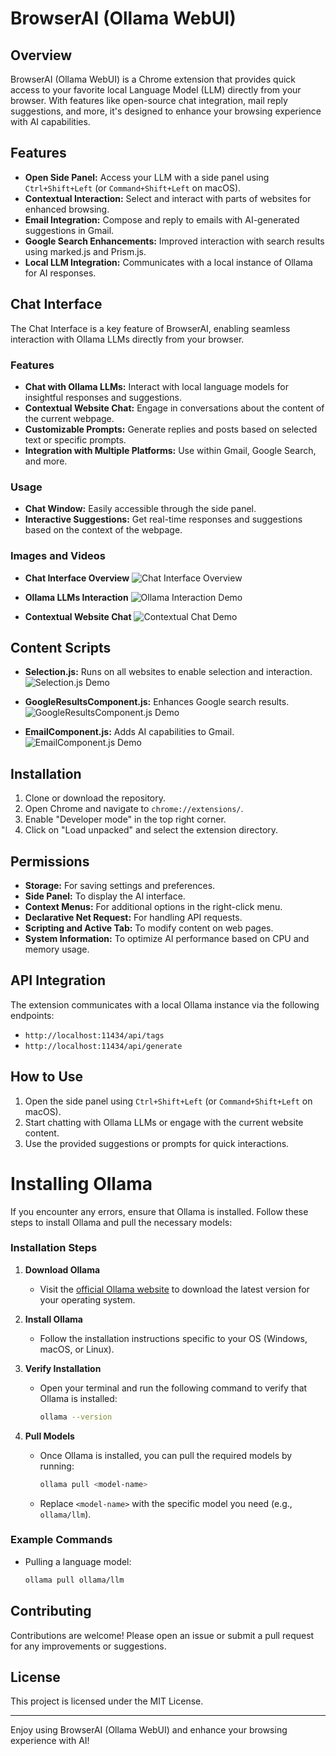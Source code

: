 # BrowserAI (Ollama WebUI)

## Overview
BrowserAI (Ollama WebUI) is a Chrome extension that provides quick access to your favorite local Language Model (LLM) directly from your browser. With features like open-source chat integration, mail reply suggestions, and more, it's designed to enhance your browsing experience with AI capabilities.

## Features
- **Open Side Panel:** Access your LLM with a side panel using `Ctrl+Shift+Left` (or `Command+Shift+Left` on macOS).
- **Contextual Interaction:** Select and interact with parts of websites for enhanced browsing.
- **Email Integration:** Compose and reply to emails with AI-generated suggestions in Gmail.
- **Google Search Enhancements:** Improved interaction with search results using marked.js and Prism.js.
- **Local LLM Integration:** Communicates with a local instance of Ollama for AI responses.

## Chat Interface
The Chat Interface is a key feature of BrowserAI, enabling seamless interaction with Ollama LLMs directly from your browser.

### Features
- **Chat with Ollama LLMs:** Interact with local language models for insightful responses and suggestions.
- **Contextual Website Chat:** Engage in conversations about the content of the current webpage.
- **Customizable Prompts:** Generate replies and posts based on selected text or specific prompts.
- **Integration with Multiple Platforms:** Use within Gmail, Google Search, and more.

### Usage
- **Chat Window:** Easily accessible through the side panel.
- **Interactive Suggestions:** Get real-time responses and suggestions based on the context of the webpage.

### Images and Videos
- **Chat Interface Overview**
  ![Chat Interface Overview](https://dummyurl.com/chat-interface-overview.png)

- **Ollama LLMs Interaction**
  ![Ollama Interaction Demo](https://dummyurl.com/ollama-interaction-demo.gif)

- **Contextual Website Chat**
  ![Contextual Chat Demo](https://dummyurl.com/contextual-chat-demo.gif)

## Content Scripts
- **Selection.js:** Runs on all websites to enable selection and interaction.
  ![Selection.js Demo](https://dummyurl.com/selection-demo.gif)

- **GoogleResultsComponent.js:** Enhances Google search results.
  ![GoogleResultsComponent.js Demo](https://dummyurl.com/google-results-demo.gif)

- **EmailComponent.js:** Adds AI capabilities to Gmail.
  ![EmailComponent.js Demo](https://dummyurl.com/email-component-demo.gif)

## Installation
1. Clone or download the repository.
2. Open Chrome and navigate to `chrome://extensions/`.
3. Enable "Developer mode" in the top right corner.
4. Click on "Load unpacked" and select the extension directory.

## Permissions
- **Storage:** For saving settings and preferences.
- **Side Panel:** To display the AI interface.
- **Context Menus:** For additional options in the right-click menu.
- **Declarative Net Request:** For handling API requests.
- **Scripting and Active Tab:** To modify content on web pages.
- **System Information:** To optimize AI performance based on CPU and memory usage.

## API Integration
The extension communicates with a local Ollama instance via the following endpoints:
- `http://localhost:11434/api/tags`
- `http://localhost:11434/api/generate`

## How to Use
1. Open the side panel using `Ctrl+Shift+Left` (or `Command+Shift+Left` on macOS).
2. Start chatting with Ollama LLMs or engage with the current website content.
3. Use the provided suggestions or prompts for quick interactions.

# Installing Ollama

If you encounter any errors, ensure that Ollama is installed. Follow these steps to install Ollama and pull the necessary models:

### Installation Steps

1. **Download Ollama**
   - Visit the [official Ollama website](https://ollama.com/download) to download the latest version for your operating system.

2. **Install Ollama**
   - Follow the installation instructions specific to your OS (Windows, macOS, or Linux).

3. **Verify Installation**
   - Open your terminal and run the following command to verify that Ollama is installed:
     ```bash
     ollama --version
     ```

4. **Pull Models**
   - Once Ollama is installed, you can pull the required models by running:
     ```bash
     ollama pull <model-name>
     ```
   - Replace `<model-name>` with the specific model you need (e.g., `ollama/llm`).

### Example Commands
- Pulling a language model:
  ```bash
  ollama pull ollama/llm
## Contributing
Contributions are welcome! Please open an issue or submit a pull request for any improvements or suggestions.

## License
This project is licensed under the MIT License.

---

Enjoy using BrowserAI (Ollama WebUI) and enhance your browsing experience with AI!
